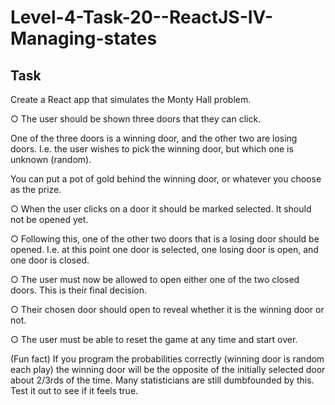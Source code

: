 # Level-4-Task-20--ReactJS-IV-Managing-states

## Task

Create a React app that simulates the Monty Hall problem.

○ The user should be shown three doors that they can click. 

One of the three doors is a winning door, and the other two are losing doors. I.e. the user wishes to pick the winning door, but which one is unknown (random). 

You can put a pot of gold behind the winning door, or whatever you choose as the prize.

○ When the user clicks on a door it should be marked selected. It should not be opened yet.

○ Following this, one of the other two doors that is a losing door should be opened. I.e. at this point one door is selected, one losing door is open, and one door is closed.

○ The user must now be allowed to open either one of the two closed doors. This is their final decision.

○ Their chosen door should open to reveal whether it is the winning door or not.

○ The user must be able to reset the game at any time and start over.

(Fun fact) If you program the probabilities correctly (winning door is random each play) the winning door will be the opposite of the initially selected door about 2/3rds of the time. Many statisticians are still dumbfounded by this. Test it out to see if it feels true.
